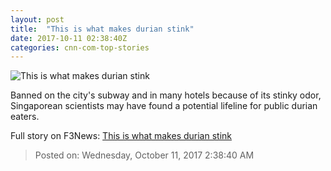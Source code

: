 ```yaml
---
layout: post
title:  "This is what makes durian stink"
date: 2017-10-11 02:38:40Z
categories: cnn-com-top-stories
---
```


![This is what makes durian stink](http://i2.cdn.cnn.com/cnnnext/dam/assets/170918134929-gbs-the-pungent-joys-of-durian-00000000-super-tease.jpg)

Banned on the city's subway and in many hotels because of its stinky odor, Singaporean scientists may have found a potential lifeline for public durian eaters.


Full story on F3News: [This is what makes durian stink](http://www.f3nws.com/n/EgHMzB)

> Posted on: Wednesday, October 11, 2017 2:38:40 AM
